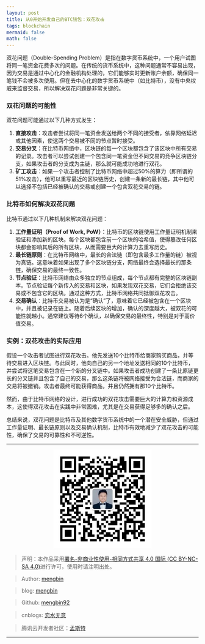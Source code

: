 ```yaml
---
layout: post
title: 从0开始开发自己的BTC钱包：双花攻击
tags: blockchain
mermaid: false
math: false
---  
```


双花问题（Double-Spending Problem）是指在数字货币系统中，一个用户试图将同一笔资金花费多次的问题。在传统的货币系统中，这种问题通常不容易出现，因为交易是通过中心化的金融机构处理的，它们能够实时更新账户余额，确保同一笔钱不会被多次使用。但在去中心化的数字货币系统中（如比特币），没有中央权威来监督交易，所以解决双花问题是非常关键的。

### 双花问题的可能性

双花问题可能通过以下几种方式发生：

1. **直接攻击**：攻击者尝试将同一笔资金发送给两个不同的接受者，依靠网络延迟或其他因素，使这两个交易被不同的节点暂时接受。
2. **交易分叉**：在比特币网络中，区块链的每一个区块都包含了该区块中所有交易的记录。攻击者可以尝试创建一个包含同一笔资金但不同交易的竞争区块链分支，如果攻击者的分支成为主链，那么就可能成功地进行双花。
3. **矿工攻击**：如果一个攻击者控制了比特币网络中超过50%的算力（即所谓的51%攻击），他可以重写最近的区块链历史，创建一条新的最长链，其中他可以选择不包括已经被确认的交易或创建一个包含双花交易的链。

### 比特币如何解决双花问题

比特币通过以下几种机制来解决双花问题：

1. **工作量证明（Proof of Work, PoW）**：比特币的区块链使用工作量证明机制来验证和添加新的区块。每个区块都包含前一个区块的哈希值，使得篡改任何区块都会影响其后的所有区块，从而需要巨大的计算力去重写历史。
2. **最长链原则**：在比特币网络中，最长的合法链（即包含最多工作量的链）被视为真链。这意味着如果出现了多个区块链分支，网络最终会选择最长的那条链，确保交易的最终一致性。
3. **节点验证**：比特币网络由众多独立的节点组成，每个节点都有完整的区块链副本。节点验证每个新传入的交易和区块，如果发现双花交易，它们会拒绝该交易或不包含它的区块。通过这种方式，比特币网络共同抵御双花攻击。
4. **交易确认**：比特币交易被认为是“确认”了，意味着它已经被包含在一个区块中，并且被记录在链上。随着后续区块的增加，确认的深度越大，被双花的可能性就越小。通常建议等待6个确认，以确保交易的最终性，特别是对于高价值交易。

### 实例：双花攻击的实际应用

假设一个攻击者试图进行双花攻击。他先发送10个比特币给商家购买商品，并等待交易进入区块链。与此同时，他向自己的另一个地址发送相同的10个比特币，并尝试将这笔交易包含在一个新的分叉链中。如果攻击者成功创建了一条比原链更长的分叉链并且包含了自己的交易，那么这条链将被网络接受为合法链，而商家的交易将被撤销。攻击者最终可能获得商品，并且仍然拥有那10个比特币。

然而，由于比特币网络的设计，进行成功的双花攻击需要巨大的计算力和资源成本，这使得双花攻击在实践中非常困难，尤其是在交易获得足够多的确认之后。

总结来说，双花问题是比特币及其他数字货币系统中的一个潜在安全威胁，但通过工作量证明、最长链原则以及交易确认机制，比特币有效地减少了双花攻击的可能性，确保了交易的可靠性和不可逆性。  

---

<div align="center">
  <img src="../img/qrcode_wechat.jpg" alt="孟斯特">
</div>

> 声明：本作品采用[署名-非商业性使用-相同方式共享 4.0 国际 (CC BY-NC-SA 4.0)](https://creativecommons.org/licenses/by-nc-sa/4.0/deed.zh)进行许可，使用时请注明出处。  

> Author: [mengbin](mengbin1992@outlook.com)  

> blog: [mengbin](https://mengbin.top)  

> Github: [mengbin92](https://mengbin92.github.io/)  

> cnblogs: [恋水无意](https://www.cnblogs.com/lianshuiwuyi/)  

> 腾讯云开发者社区：[孟斯特](https://cloud.tencent.com/developer/user/6649301)  

---
